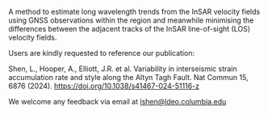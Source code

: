 A method to estimate long wavelength trends from the InSAR velocity fields using GNSS observations within
the region and meanwhile minimising the differences between the adjacent tracks of the InSAR line-of-sight (LOS) velocity fields. 

Users are kindly requested to reference our publication: 

Shen, L., Hooper, A., Elliott, J.R. et al. Variability in interseismic strain accumulation rate and style along the Altyn Tagh Fault. Nat Commun 15, 6876 (2024). https://doi.org/10.1038/s41467-024-51116-z

We welcome any feedback via email at lshen@ldeo.columbia.edu
